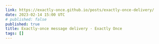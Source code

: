 ```yaml
---
link: https://exactly-once.github.io/posts/exactly-once-delivery/
date: 2023-02-14 15:00 UTC
# published: false
published: true
title: Exactly-once message delivery · Exactly Once
tags: []
---
```




